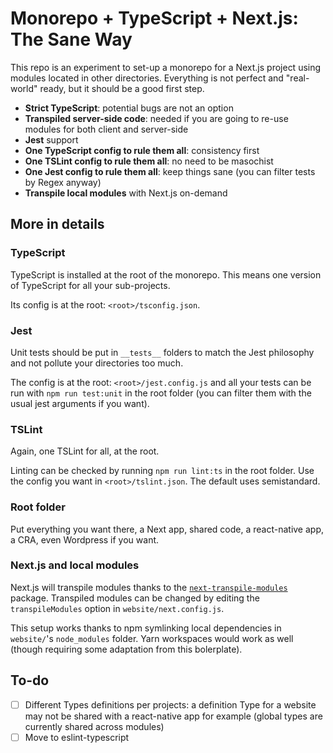 # Monorepo + TypeScript + Next.js: The Sane Way

This repo is an experiment to set-up a monorepo for a Next.js project using modules located in other directories. Everything is not perfect and "real-world" ready, but it should be a good first step.

- **Strict TypeScript**: potential bugs are not an option
- **Transpiled server-side code**: needed if you are going to re-use modules for both client and server-side
- **Jest** support
- **One TypeScript config to rule them all**: consistency first
- **One TSLint config to rule them all**: no need to be masochist
- **One Jest config to rule them all**: keep things sane (you can filter tests by Regex anyway)
- **Transpile local modules** with Next.js on-demand

## More in details

### TypeScript

TypeScript is installed at the root of the monorepo. This means one version of TypeScript for all your sub-projects.

Its config is at the root: `<root>/tsconfig.json`.

### Jest

Unit tests should be put in `__tests__` folders to match the Jest philosophy and not pollute your directories too much.

The config is at the root: `<root>/jest.config.js` and all your tests can be run with `npm run test:unit` in the root folder (you can filter them with the usual jest arguments if you want).

### TSLint

Again, one TSLint for all, at the root.

Linting can be checked by running `npm run lint:ts` in the root folder. Use the config you want in `<root>/tslint.json`. The default uses semistandard.

### Root folder

Put everything you want there, a Next app, shared code, a react-native app, a CRA, even Wordpress if you want.

### Next.js and local modules

Next.js will transpile modules thanks to the [`next-transpile-modules`](https://github.com/martpie/next-transpile-modules) package. Transpiled modules can be changed by editing the `transpileModules` option in `website/next.config.js`.

This setup works thanks to npm symlinking local dependencies in `website/`'s `node_modules` folder. Yarn workspaces would work as well (though requiring some adaptation from this bolerplate).

## To-do

- [ ] Different Types definitions per projects: a definition Type for a website may not be shared with a react-native app for example (global types are currently shared across modules)
- [ ] Move to eslint-typescript
